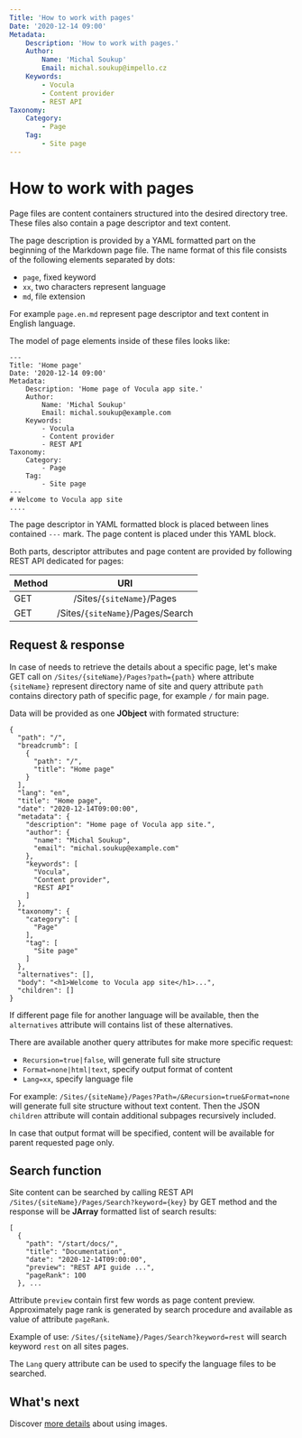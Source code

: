 ```yaml
---
Title: 'How to work with pages'
Date: '2020-12-14 09:00'
Metadata:
    Description: 'How to work with pages.'
    Author:
        Name: 'Michal Soukup'
        Email: michal.soukup@impello.cz
    Keywords:
        - Vocula
        - Content provider
        - REST API
Taxonomy:
    Category:
        - Page
    Tag:
        - Site page
---
```

# How to work with pages

Page files are content containers structured into the desired directory tree. These files also contain a page descriptor and text content.

The page description is provided by a YAML formatted part on the beginning of the Markdown page file. The name format of this file consists of the following elements separated by dots:

* `page`, fixed keyword
* `xx`, two characters represent language
* `md`, file extension

For example `page.en.md` represent page descriptor and text content in English language.

The model of page elements inside of these files looks like:

```
---
Title: 'Home page'
Date: '2020-12-14 09:00'
Metadata:
    Description: 'Home page of Vocula app site.'
    Author:
        Name: 'Michal Soukup'
        Email: michal.soukup@example.com
    Keywords:
        - Vocula
        - Content provider
        - REST API
Taxonomy:
    Category:
        - Page
    Tag:
        - Site page
---
# Welcome to Vocula app site
....
```

The page descriptor in YAML formatted block is placed between lines contained `---` mark. The page content is placed under this YAML block.

Both parts, descriptor attributes and page content are provided by following REST API dedicated for pages:

| Method | URI                              | 
|--------|:--------------------------------:|
| GET    | /Sites/`{siteName}`/Pages        |
| GET    | /Sites/`{siteName}`/Pages/Search |

## Request & response

In case of needs to retrieve the details about a specific page, let's make GET call on `/Sites/{siteName}/Pages?path={path}` where
attribute `{siteName}` represent directory name of site and query attribute `path` contains directory path of specific page, for example `/` for main page.

Data will be provided as one **JObject** with formated structure:

```
{
  "path": "/",
  "breadcrumb": [
    {
      "path": "/",
      "title": "Home page"
    }
  ],
  "lang": "en",
  "title": "Home page",
  "date": "2020-12-14T09:00:00",
  "metadata": {
    "description": "Home page of Vocula app site.",
    "author": {
      "name": "Michal Soukup",
      "email": "michal.soukup@example.com"
    },
    "keywords": [
      "Vocula",
      "Content provider",
      "REST API"
    ]
  },
  "taxonomy": {
    "category": [
      "Page"
    ],
    "tag": [
      "Site page"
    ]
  },
  "alternatives": [],
  "body": "<h1>Welcome to Vocula app site</h1>...",
  "children": []
}
```

If different page file for another language will be available, then the `alternatives` attribute will contains list of these alternatives.

There are available another query attributes for make more specific request:

* `Recursion=true|false`, will generate full site structure
* `Format=none|html|text`, specify output format of content
* `Lang=xx`, specify language file

For example: `/Sites/{siteName}/Pages?Path=/&Recursion=true&Format=none`
will generate full site structure without text content. Then the JSON `children` attribute will contain additional subpages recursively included.

In case that output format will be specified, content will be available for parent requested page only.

## Search function

Site content can be searched by calling REST API `/Sites/{siteName}/Pages/Search?keyword={key}` by GET method and the response
will be **JArray** formatted list of search results:

```
[
  {
    "path": "/start/docs/",
    "title": "Documentation",
    "date": "2020-12-14T09:00:00",
    "preview": "REST API guide ...",
    "pageRank": 100
  }, ...
```

Attribute `preview` contain first few words as page content preview. Approximately page rank is generated by search procedure and available as
value of attribute `pageRank`.

Example of use: `/Sites/{siteName}/Pages/Search?keyword=rest` will search keyword `rest` on all sites pages.

The `Lang` query attribute can be used to specify the language files to be searched.

## What's next

Discover [more details](/start/docs/images/) about using images.